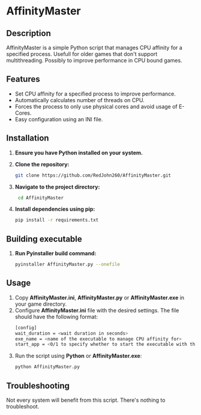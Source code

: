 # AffinityMaster

## Description
AffinityMaster is a simple Python script that manages CPU affinity for a specified process. Usefull for older games that don't support multithreading. Possibly to improve performance in CPU bound games.

## Features
- Set CPU affinity for a specified process to improve performance.
- Automatically calculates number of threads on CPU.
- Forces the process to only use physical cores and avoid usage of E-Cores.
- Easy configuration using an INI file.

## Installation
1. **Ensure you have Python installed on your system.**

2. **Clone the repository:**
    ```sh
   git clone https://github.com/RedJohn260/AffinityMaster.git
3. **Navigate to the project directory:**
   ```sh
    cd AffinityMaster
4. **Install dependencies using pip:**
    ```sh
    pip install -r requirements.txt

## Building executable
1. **Run Pyinstaller build command:**
   ```sh
   pyinstaller AffinityMaster.py --onefile

## Usage
1. Copy **AffinityMaster.ini**, **AffinityMaster.py** or **AffinityMaster.exe** in your game directory.
2. Configure **AffinityMaster.ini** file with the desired settings. The file should have the following format: 
   ```sh
   [config]
   wait_duration = <wait duration in seconds>
   exe_name = <name of the executable to manage CPU affinity for>
   start_app = <0/1 to specify whether to start the executable with the AffinityMaster script>
   ```
3. Run the script using **Python** or **AffinityMaster.exe**:
   ```sh
   python AffinityMaster.py

## Troubleshooting 
Not every system will benefit from this script. There's nothing to troubleshoot.